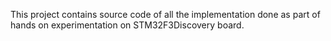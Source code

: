 This project contains source code of all the implementation done as part of hands on experimentation on STM32F3Discovery board.
